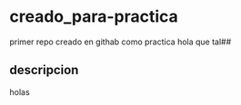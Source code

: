 # creado_para-practica
primer repo creado en githab como practica
hola que tal##

## descripcion 
holas 
